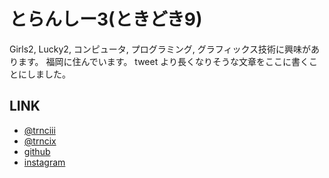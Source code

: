 # とらんしー3(ときどき9)

Girls2, Lucky2, コンピュータ, プログラミング, グラフィックス技術に興味があります。
福岡に住んでいます。
tweet より長くなりそうな文章をここに書くことにしました。


## LINK

* [@trnciii](https://www.twitter.com/trnciii)
* [@trncix](https://www.twitter.com/trncix)
* [github](https://www.github.com/trnciii)
* [instagram](https://www.instagram.com/trnciii)
